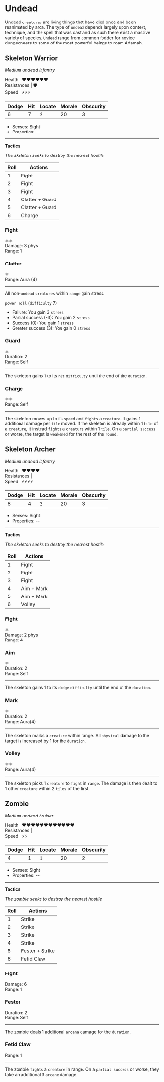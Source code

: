 # Undead

Undead `creatures` are living things that have died once and been reanimated by arca. The type of `undead` depends largely upon context, technique, and the spell that was cast and as such there exist a massive variety of species. `Undead` range from common fodder for novice dungeoneers to some of the most powerful beings to roam Adamah.

## Skeleton Warrior

_Medium undead infantry_

Health | ❤️❤️❤️❤️❤️️️️❤️️️️<br>
Resistances | 🛡️<br>
Speed | ⚡⚡⚡<br>

| Dodge | Hit | Locate | Morale | Obscurity |
| ----- | --- | ------ | ------ | --------- |
| 6     | 7   | 2      | 20     | 3         |

-   Senses: Sight
-   Properties: --

---

**Tactics**

_The skeleton seeks to destroy the nearest hostile_

| Roll | Actions         |
| ---- | --------------- |
| 1    | Fight           |
| 2    | Fight           |
| 3    | Fight           |
| 4    | Clatter + Guard |
| 5    | Clatter + Guard |
| 6    | Charge          |

### Fight

⚛️⚛️<br>
Damage: 3 phys<br>
Range: 1

### Clatter

⚛️<br>
Range: Aura (4)

---

All non-`undead` `creatures` within `range` gain stress.

`power roll` (`difficulty` 7)

-   Failure: You gain 3 `stress`
-   Partial success (-3): You gain 2 `stress`
-   Success (0): You gain 1 `stress`
-   Greater success (3): You gain 0 `stress`

### Guard

⚛️<br>
Duration: 2<br>
Range: Self

---

The skeleton gains 1 to its `hit` `difficulty` until the end of the `duration`.

### Charge

⚛️⚛️<br>
Range: Self

---

The skeleton moves up to its `speed` and `fights` a `creature`. It gains 1 additional damage per `tile` moved. If the skeleton is already within 1 `tile` of a `creature`, it instead `fights` a `creature` within 1 `tile`. On a `partial success` or worse, the target is `weakened` for the rest of the `round`.

## Skeleton Archer

_Medium undead infantry_

Health | ❤️❤️❤️❤️<br>
Resistances | <br>
Speed | ⚡⚡⚡⚡<br>

| Dodge | Hit | Locate | Morale | Obscurity |
| ----- | --- | ------ | ------ | --------- |
| 8     | 4   | 2      | 20     | 3         |

-   Senses: Sight
-   Properties: --

---

**Tactics**

_The skeleton seeks to destroy the nearest hostile_

| Roll | Actions    |
| ---- | ---------- |
| 1    | Fight      |
| 2    | Fight      |
| 3    | Fight      |
| 4    | Aim + Mark |
| 5    | Aim + Mark |
| 6    | Volley     |

### Fight

⚛️<br>
Damage: 2 phys<br>
Range: 4

### Aim

⚛️<br>
Duration: 2<br>
Range: Self

---

The skeleton gains 1 to its `dodge` `difficulty` until the end of the `duration`.

### Mark

⚛️<br>
Duration: 2<br>
Range: Aura(4)

---

The skeleton marks a `creature` within range. All `physical` damage to the target is increased by 1 for the `duration`.

### Volley

⚛️⚛️<br>
Range: Aura(4)

---

The skeleton picks 1 `creature` to `fight` in `range`. The damage is then dealt to 1 other `creature` within 2 `tiles` of the first.

## Zombie

_Medium undead bruiser_

Health | ❤️❤️❤️❤️❤️❤️❤️❤️❤️❤️❤️❤️<br>
Resistances | <br>
Speed | ⚡⚡<br>

| Dodge | Hit | Locate | Morale | Obscurity |
| ----- | --- | ------ | ------ | --------- |
| 4     | 1   | 1      | 20     | 2         |

-   Senses: Sight
-   Properties: --

---

**Tactics**

_The zombie seeks to destroy the nearest hostile_

| Roll | Actions         |
| ---- | --------------- |
| 1    | Strike          |
| 2    | Strike          |
| 3    | Strike          |
| 4    | Strike          |
| 5    | Fester + Strike |
| 6    | Fetid Claw      |

### Fight

Damage: 6<br>
Range: 1

### Fester

Duration: 2<br>
Range: Self

---

The zombie deals 1 additional `arcana` damage for the `duration`.

### Fetid Claw

Range: 1

---

The zombie `fights` a `creature` in range. On a `partial success` or worse, they take an additional 3 `arcane` damage.
